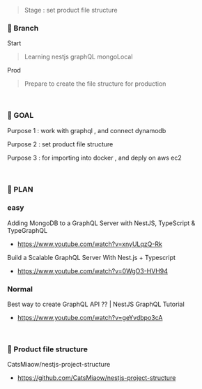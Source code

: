 > Stage : set product file structure

### 🍺 Branch

Start 
> Learning nestjs graphQL mongoLocal

Prod
> Prepare to create the file structure for production

</br>

### 🧸 GOAL

Purpose 1 : work with graphql , and connect dynamodb

Purpose 2 : set product file structure

Purpose 3 : for importing into docker , and deply on aws ec2

</br>

### 🧸 PLAN

### easy
Adding MongoDB to a GraphQL Server with NestJS, TypeScript & TypeGraphQL
- https://www.youtube.com/watch?v=xnyULqzQ-Rk

Build a Scalable GraphQL Server With Nest.js + Typescript
- https://www.youtube.com/watch?v=0WgO3-HVH94

### Normal
Best way to create GraphQL API ?? | NestJS GraphQL Tutorial
- https://www.youtube.com/watch?v=geYvdbpo3cA

</br>

### 🧸 Product file structure

CatsMiaow/nestjs-project-structure
- https://github.com/CatsMiaow/nestjs-project-structure
